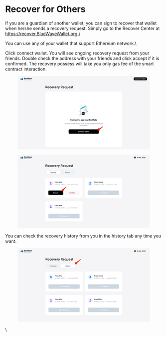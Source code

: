 # Recover for Others

&#x20;If you are a guardian of another wallet, you can sign to recover that wallet when he/she sends a recovery request. Simply go to the Recover Center at https://recover.BlueWaveWallet.org.\


You can use any of  your wallet that support Ethereum network.\


Click connect wallet. You will see ongoing  recovery request from your friends. Double check the address with your friends and click accept if it is confirmed. The recovery possess will take you only gas fee of the smart contract interaction.



<figure><img src="../.gitbook/assets/image (34).png" alt=""><figcaption></figcaption></figure>

<figure><img src="../.gitbook/assets/image (31).png" alt=""><figcaption></figcaption></figure>

You can check the recovery history from you in the history tab any time you want.

<figure><img src="../.gitbook/assets/image (30).png" alt=""><figcaption></figcaption></figure>

\
